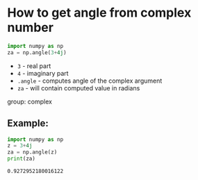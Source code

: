 # How to get angle from complex number

```python
import numpy as np
za = np.angle(3+4j)
```

- `3` - real part
- `4` - imaginary part
- `.angle` - computes angle of the complex argument
- `za` - will contain computed value in radians

group: complex

## Example: 
```python
import numpy as np
z = 3+4j
za = np.angle(z)
print(za)
```
```
0.9272952180016122

```

